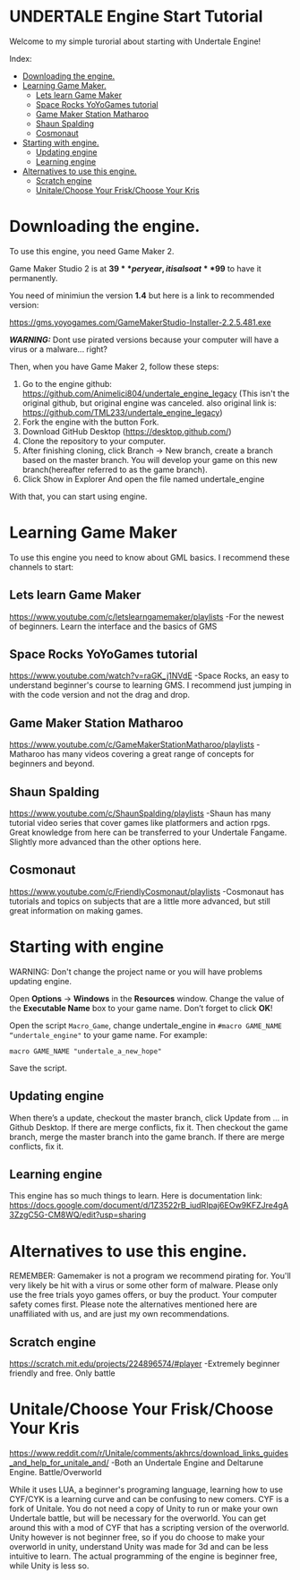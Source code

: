 # UNDERTALE Engine Start Tutorial
Welcome to my simple turorial about starting with Undertale Engine!

Index:
<!--ts-->
   * [Downloading the engine.](#downloading-the-engine)
   * [Learning Game Maker.](#learning-game-maker)
      * [Lets learn Game Maker](#lets-learn-game-maker)
      * [Space Rocks YoYoGames tutorial](#space-rocks-yoyogames-tutorial)
      * [Game Maker Station Matharoo](#game-maker-station-matharoo)
      * [Shaun Spalding](#shaun-spalding)
      * [Cosmonaut](#cosmonaut)
   * [Starting with engine.](#starting-with-engine)
      * [Updating engine](#updating-engine)
      * [Learning engine](#learning-engine)
   * [Alternatives to use this engine.](#alternatives-to-use-this-engine)
      * [Scratch engine](#scratch-engine)
      * [Unitale/Choose Your Frisk/Choose Your Kris](#unitalechoose-your-friskchoose-your-kris)
<!--te-->

Downloading the engine.
============

To use this engine, you need Game Maker 2.

Game Maker Studio 2 is at **$39** per year, it is also at **$99** to have it permanently.

You need of minimiun the version **1.4** but here is a link to recommended version:

https://gms.yoyogames.com/GameMakerStudio-Installer-2.2.5.481.exe

***WARNING:*** Dont use pirated versions because your computer will have a virus or a malware... right?

Then, when you have Game Maker 2, follow these steps:

1. Go to the engine github: https://github.com/Animelici804/undertale_engine_legacy (This isn't the original github, but original engine was canceled. also original link is: https://github.com/TML233/undertale_engine_legacy)
2. Fork the engine with the button Fork.
3. Download GitHub Desktop (https://desktop.github.com/)
4. Clone the repository to your computer.
5. After finishing cloning, click Branch → New branch, create a branch based on the master branch. You will develop your game on this new branch(hereafter referred to as the game branch).
6. Click Show in Explorer And open the file named undertale_engine

With that, you can start using engine.

Learning Game Maker
===========
To use this engine you need to know about GML basics. 
I recommend these channels to start:

Lets learn Game Maker
-------------
https://www.youtube.com/c/letslearngamemaker/playlists
-For the newest of beginners. Learn the interface and the basics of GMS

Space Rocks YoYoGames tutorial
-------------
https://www.youtube.com/watch?v=raGK_j1NVdE
-Space Rocks, an easy to understand beginner's course to learning GMS. I recommend just jumping in with the code version and not the drag and drop.

Game Maker Station Matharoo
-------------
https://www.youtube.com/c/GameMakerStationMatharoo/playlists
-Matharoo has many videos covering a great range of concepts for beginners and beyond.

Shaun Spalding
------------
https://www.youtube.com/c/ShaunSpalding/playlists
-Shaun has many tutorial video series that cover games like platformers and action rpgs. Great knowledge from here can be transferred to your Undertale Fangame. Slightly more advanced than the other options here.

Cosmonaut
--------------
https://www.youtube.com/c/FriendlyCosmonaut/playlists
-Cosmonaut has tutorials and topics on subjects that are a little more advanced, but still great information on making games.

Starting with engine
===========
WARNING: Don't change the project name or you will have problems updating engine.

Open **Options** → **Windows** in the **Resources** window. Change the value of the **Executable Name** box to your game name. Don’t forget to click **OK**!

Open the script `Macro_Game`, change undertale_engine in `#macro GAME_NAME “undertale_engine"` to your game name. For example:

```gml
macro GAME_NAME "undertale_a_new_hope"
```
Save the script.

Updating engine
----------
When there’s a update, checkout the master branch, click Update from … in Github Desktop. If there are merge conflicts, fix it. Then checkout the game branch, merge the master branch into the game branch. If there are merge conflicts, fix it.

Learning engine
-----------
This engine has so much things to learn. Here is documentation link:
https://docs.google.com/document/d/1Z3522rB_iudRIpaj6EOw9KFZJre4gA3ZzgC5G-CM8WQ/edit?usp=sharing

Alternatives to use this engine.
==============
REMEMBER: Gamemaker is not a program we recommend pirating for. You'll very likely be hit with a virus or some other form of malware. Please only use the free trials yoyo games offers, or buy the product. Your computer safety comes first. Please note the alternatives mentioned here are unaffiliated with us, and are just my own recommendations.

Scratch engine
-----------
https://scratch.mit.edu/projects/224896574/#player
-Extremely beginner friendly and free. Only battle

Unitale/Choose Your Frisk/Choose Your Kris
=============
https://www.reddit.com/r/Unitale/comments/akhrcs/download_links_guides_and_help_for_unitale_and/
-Both an Undertale Engine and Deltarune Engine. Battle/Overworld

While it uses LUA, a beginner's programing language, learning how to use CYF/CYK is a learning curve and can be confusing to new comers. CYF is a fork of Unitale. You do not need a copy of Unity to run or make your own Undertale battle, but will be necessary for the overworld. You can get around this with a mod of CYF that has a scripting version of the overworld. Unity however is not beginner free, so if you do choose to make your overworld in unity, understand Unity was made for 3d and can be less intuitive to learn. The actual programming of the engine is beginner free, while Unity is less so.
